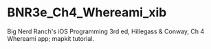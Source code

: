 BNR3e_Ch4_Whereami_xib
====================

Big Nerd Ranch's iOS Programming 3rd ed, Hillegass &amp; Conway, Ch 4
Whereami app; mapkit tutorial.    

